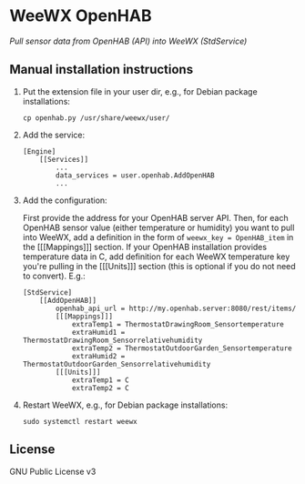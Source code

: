 # WeeWX OpenHAB
*Pull sensor data from OpenHAB (API) into WeeWX (StdService)*

## Manual installation instructions
1. Put the extension file in your user dir, e.g., for Debian package installations:

    ```
    cp openhab.py /usr/share/weewx/user/
    ```

2. Add the service:

    ```
    [Engine]
        [[Services]]
            ...
            data_services = user.openhab.AddOpenHAB
            ...
    ```

3. Add the configuration:

    First provide the address for your OpenHAB server API.  Then, for each OpenHAB sensor value (either temperature or humidity) you want to pull into WeeWX, add a definition in the form of `weewx_key = OpenHAB_item` in the [[[Mappings]]] section.  If your OpenHAB installation provides temperature data in C, add definition for each WeeWX temperature key you're pulling in the [[[Units]]] section (this is optional if you do not need to convert).  E.g.:

    ```
    [StdService]
        [[AddOpenHAB]]
            openhab_api_url = http://my.openhab.server:8080/rest/items/
            [[[Mappings]]]
                extraTemp1 = ThermostatDrawingRoom_Sensortemperature
                extraHumid1 = ThermostatDrawingRoom_Sensorrelativehumidity
                extraTemp2 = ThermostatOutdoorGarden_Sensortemperature
                extraHumid2 = ThermostatOutdoorGarden_Sensorrelativehumidity
            [[[Units]]]
                extraTemp1 = C
                extraTemp2 = C
    ```

4. Restart WeeWX, e.g., for Debian package installations:

    ```
    sudo systemctl restart weewx
    ```

## License
GNU Public License v3

